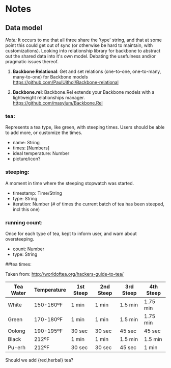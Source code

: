 # Notes

## Data model

*Note:* It occurs to me that all three share the 'type' string, and that at some point this could get out of sync (or otherwise be hard to maintain, with customizations). Looking into relationship library for backbone to abstract out the shared data into it's own model. Debating the usefulness and/or pragmatic issues thereof.

1. **Backbone Relational**: Get and set relations (one-to-one, one-to-many, many-to-one) for Backbone models
https://github.com/PaulUithol/Backbone-relational

2. **Backbone.rel**: Backbone.Rel extends your Backbone models with a lightweight relationships manager.
https://github.com/masylum/Backbone.Rel

### tea: 

Represents a tea type, like green, with steeping times. Users should be able to add more, or customize the times.

  - name: String
  - times: [Numbers]
  - ideal temperature: Number
  - picture/icon?

### steeping:

A moment in time where the steeping stopwatch was started.

  - timestamp: Time/String
  - type: String
  - iteration: Number (# of times the current batch of tea has been steeped, incl this one)

### running count:

Once for each type of tea, kept to inform user, and warn about oversteeping.

  - count: Number
  - type: String


##tea times:

Taken from: http://worldoftea.org/hackers-guide-to-tea/

| Tea Water | Temperature | 1st Steep | 2nd Steep | 3rd Steep | 4th Steep
|-----------|-------------|-----------|-----------|-----------|----------
|White      | 150-160ºF   | 1 min     | 1 min     | 1.5 min   | 1.75 min
|Green      | 170-180ºF   | 1 min     | 1 min     | 1.5 min   | 1.75 min
|Oolong     | 190-195ºF   | 30 sec    | 30 sec    | 45 sec    | 45 sec
|Black      | 212ºF       | 1 min     | 1 min     | 1.5 min   | 1.5 min
|Pu-erh     | 212ºF       | 30 sec    | 30 sec    | 45 sec    | 1 min

Should we add {red,herbal} tea?



